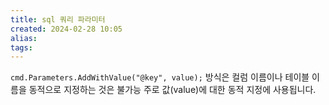 ```yaml
---
title: sql 쿼리 파라미터
created: 2024-02-28 10:05
alias:
tags:
---
```

`cmd.Parameters.AddWithValue("@key", value);` 방식은 
컬럼 이름이나 테이블 이름을 동적으로 지정하는 것은 불가능
주로 값(value)에 대한 동적 지정에 사용됩니다.


